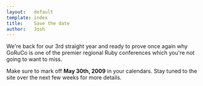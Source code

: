 ```yaml
---
layout:   default
template: index
title:    Save the date
author:   Josh
---
```


We're back for our 3rd straight year and ready to prove once again why GoRuCo is one of
the premier regional Ruby conferences which you're not going to want to miss.

Make sure to mark off **May 30th, 2009** in your calendars.  Stay tuned to the site over
the next few weeks for more details.